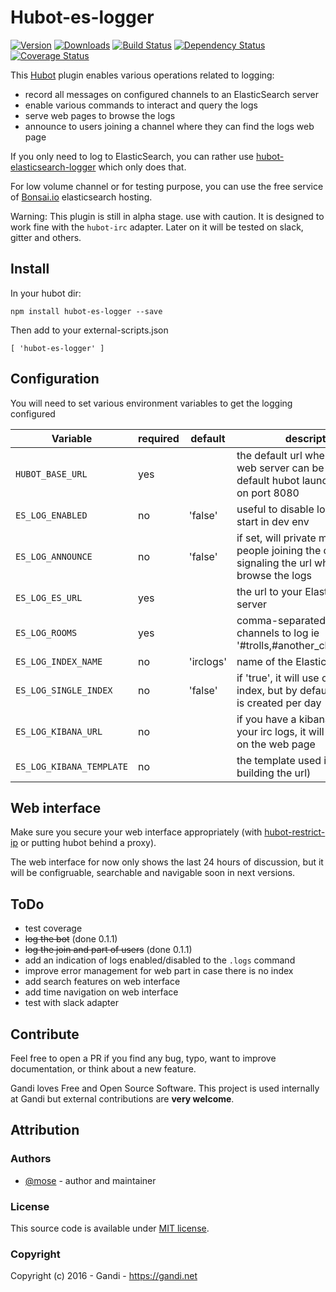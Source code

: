 Hubot-es-logger
===================

[![Version](https://img.shields.io/npm/v/hubot-es-logger.svg)](https://www.npmjs.com/package/hubot-es-logger)
[![Downloads](https://img.shields.io/npm/dt/hubot-es-logger.svg)](https://www.npmjs.com/package/hubot-es-logger)
[![Build Status](https://img.shields.io/travis/Gandi/hubot-es-logger.svg)](https://travis-ci.org/Gandi/hubot-es-logger)
[![Dependency Status](https://gemnasium.com/Gandi/hubot-es-logger.svg)](https://gemnasium.com/Gandi/hubot-es-logger)
[![Coverage Status](http://img.shields.io/codeclimate/coverage/github/Gandi/hubot-es-logger.svg)](https://codeclimate.com/github/Gandi/hubot-es-logger/coverage)

This [Hubot](https://hubot.github.com/) plugin enables various operations related to logging:

- record all messages on configured channels to an ElasticSearch server
- enable various commands to interact and query the logs
- serve web pages to browse the logs
- announce to users joining a channel where they can find the logs web page

If you only need to log to ElasticSearch, you can rather use [hubot-elasticsearch-logger](https://github.com/robinjmurphy/hubot-elasticsearch-logger) which only does that.

For low volume channel or for testing purpose, you can use the free service of [Bonsai.io](https://bonsai.io) elasticsearch hosting.

Warning: This plugin is still in alpha stage. use with caution. It is designed to work fine with the `hubot-irc` adapter. Later on it will be tested on slack, gitter and others.

Install
-----------

In your hubot dir:

    npm install hubot-es-logger --save

Then add to your external-scripts.json

    [ 'hubot-es-logger' ]


Configuration
-------------------

You will need to set various environment variables to get the logging configured

| Variable                     | required | default   | description                                       |
|------------------------------|----------|-----------|---------------------------------------------------|
| `HUBOT_BASE_URL`             | yes      |           | the default url where your hubot web server can be reached. By default hubot launches express on port 8080 |
| `ES_LOG_ENABLED`             | no       | 'false'   | useful to disable logging at bot start in dev env |
| `ES_LOG_ANNOUNCE`            | no       | 'false'   | if set, will private message to people joining the channel, signaling the url where to browse the logs |
| `ES_LOG_ES_URL`              | yes      |           | the url to your Elasticsearch server              |
| `ES_LOG_ROOMS`               | yes      |           | comma-separated list of channels to log ie '#trolls,#another_channel,#third'          |
| `ES_LOG_INDEX_NAME`          | no       | 'irclogs' | name of the Elasticsearch index                   |
| `ES_LOG_SINGLE_INDEX`        | no       | 'false'   | if 'true', it will use only one index, but by default, one index is created per day |
| `ES_LOG_KIBANA_URL`          | no       |           | if you have a kibana access to your irc logs, it will be displayed on the web page |
| `ES_LOG_KIBANA_TEMPLATE`     | no       |           | the template used in kibana (for building the url) |


Web interface
--------------------

Make sure you secure your web interface appropriately (with [hubot-restrict-ip](https://github.com/Gandi/hubot-restrict-ip) or putting hubot behind a proxy).

The web interface for now only shows the last 24 hours of discussion, but it will be configruable, searchable and navigable soon in next versions.

ToDo
--------
- test coverage
- <s>log the bot</s> (done 0.1.1)
- <s>log the join and part of users</s> (done 0.1.1)
- add an indication of logs enabled/disabled to the `.logs` command
- improve error management for web part in case there is no index
- add search features on web interface
- add time navigation on web interface
- test with slack adapter

Contribute
-------------

Feel free to open a PR if you find any bug, typo, want to improve documentation, or think about a new feature. 

Gandi loves Free and Open Source Software. This project is used internally at Gandi but external contributions are **very welcome**. 

Attribution
-----------

### Authors

- [@mose](https://github.com/mose) - author and maintainer

### License

This source code is available under [MIT license](LICENSE).

### Copyright

Copyright (c) 2016 - Gandi - https://gandi.net
